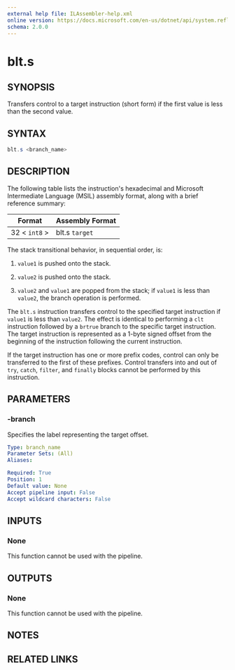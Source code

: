 ```yaml
---
external help file: ILAssembler-help.xml
online version: https://docs.microsoft.com/en-us/dotnet/api/system.reflection.emit.opcodes.blt_s
schema: 2.0.0
---
```


# blt.s

## SYNOPSIS

Transfers control to a target instruction (short form) if the first value is less than the second value.

## SYNTAX

```powershell
blt.s <branch_name>
```

## DESCRIPTION

The following table lists the instruction's hexadecimal and Microsoft Intermediate Language (MSIL) assembly format, along with a brief reference summary:

| Format        | Assembly Format |
| ------------- | --------------- |
| 32 < `int8` > | blt.s `target`  |

 The stack transitional behavior, in sequential order, is:

1.  `value1` is pushed onto the stack.

2.  `value2` is pushed onto the stack.

3.  `value2` and `value1` are popped from the stack; if `value1` is less than `value2`, the branch operation is performed.

 The `blt.s` instruction transfers control to the specified target instruction if `value1` is less than `value2`. The effect is identical to performing a `clt` instruction followed by a `brtrue` branch to the specific target instruction. The target instruction is represented as a 1-byte signed offset from the beginning of the instruction following the current instruction.

 If the target instruction has one or more prefix codes, control can only be transferred to the first of these prefixes. Control transfers into and out of `try`, `catch`, `filter`, and `finally` blocks cannot be performed by this instruction.

## PARAMETERS

### -branch

Specifies the label representing the target offset.

```yaml
Type: branch_name
Parameter Sets: (All)
Aliases:

Required: True
Position: 1
Default value: None
Accept pipeline input: False
Accept wildcard characters: False
```

## INPUTS

### None

This function cannot be used with the pipeline.

## OUTPUTS

### None

This function cannot be used with the pipeline.

## NOTES

## RELATED LINKS

